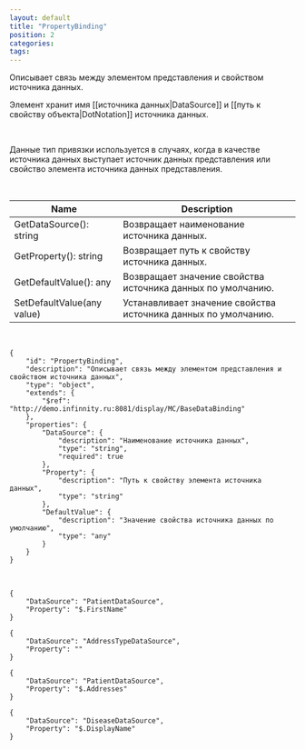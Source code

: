 ```yaml
---
layout: default
title: "PropertyBinding"
position: 2
categories: 
tags: 
---
```


Описывает связь между элементом представления и свойством источника данных.

Элемент хранит имя [[источника данных|DataSource]] и [[путь к свойству объекта|DotNotation]] источника данных.

 

Данные тип привязки используется в случаях, когда в качестве источника данных выступает источник данных представления или свойство элемента источника данных представления.

   

|Name|Description|
|----|-----------|
|GetDataSource(): string|Возвращает наименование источника данных.|
|GetProperty(): string|Возвращает путь к свойству источника данных.|
|GetDefaultValue(): any|Возвращает значение свойства источника данных по умолчанию.|
|SetDefaultValue(any value)|Устанавливает значение свойства источника данных по умолчанию.|

  

```
{
	"id": "PropertyBinding",
	"description": "Описывает связь между элементом представления и свойством источника данных",
	"type": "object",
	"extends": {
		"$ref": "http://demo.infinnity.ru:8081/display/MC/BaseDataBinding"
	},
	"properties": {
		"DataSource": {
			"description": "Наименование источника данных",
			"type": "string",
			"required": true
		},
		"Property": {
			"description": "Путь к свойству элемента источника данных",
			"type": "string"
		},
		"DefaultValue": {
			"description": "Значение свойства источника данных по умолчанию",
			"type": "any"
		}
	}
}
```

   

```
{
	"DataSource": "PatientDataSource",
	"Property": "$.FirstName"
}
```

```
{
	"DataSource": "AddressTypeDataSource",
	"Property": ""
}
```

```
{
	"DataSource": "PatientDataSource",
	"Property": "$.Addresses"
}
```

```
{
	"DataSource": "DiseaseDataSource",
	"Property": "$.DisplayName"
}
```

 

 

